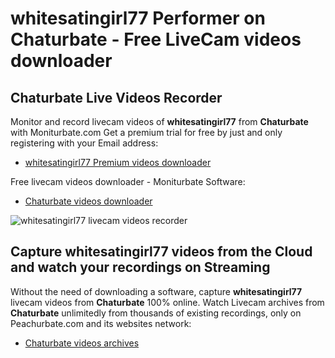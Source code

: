 # whitesatingirl77 Performer on Chaturbate - Free LiveCam videos downloader

## Chaturbate Live Videos Recorder

Monitor and record livecam videos of **whitesatingirl77** from **Chaturbate** with Moniturbate.com
Get a premium trial for free by just and only registering with your Email address:
* [whitesatingirl77 Premium videos downloader](https://moniturbate.com/request-demo-licence-key.html)

Free livecam videos downloader - Moniturbate Software:
* [Chaturbate videos downloader](https://moniturbate.com/moniturbate-download-software.html)

![whitesatingirl77 livecam videos recorder](https://peachurnet.com/templates/moniturbate-software.png)


## Capture whitesatingirl77 videos from the Cloud and watch your recordings on Streaming

Without the need of downloading a software, capture **whitesatingirl77** livecam videos from **Chaturbate** 100% online.
Watch Livecam archives from **Chaturbate** unlimitedly from thousands of existing recordings, only on Peachurbate.com and its websites network:
* [Chaturbate videos archives](https://peachurnet.com/)